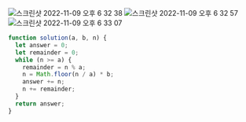 ![스크린샷 2022-11-09 오후 6 32 38](https://user-images.githubusercontent.com/39263149/200793730-2a5f0a51-9d45-4b6e-a169-98fd70b689f5.png)
![스크린샷 2022-11-09 오후 6 32 57](https://user-images.githubusercontent.com/39263149/200793728-94d35abc-cf49-4c1d-b540-0a3637b71897.png)
![스크린샷 2022-11-09 오후 6 33 07](https://user-images.githubusercontent.com/39263149/200793720-1224f10f-8d76-4340-a6ea-4d74bfc8aef3.png)

```javascript
function solution(a, b, n) {
  let answer = 0;
  let remainder = 0;
  while (n >= a) {
    remainder = n % a;
    n = Math.floor(n / a) * b;
    answer += n;
    n += remainder;
  }
  return answer;
}
```

